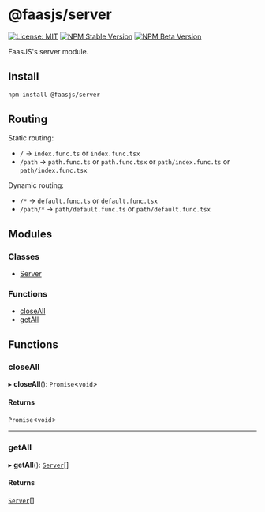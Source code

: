 # @faasjs/server

[![License: MIT](https://img.shields.io/npm/l/@faasjs/server.svg)](https://github.com/faasjs/faasjs/blob/main/packages/faasjs/server/LICENSE)
[![NPM Stable Version](https://img.shields.io/npm/v/@faasjs/server/stable.svg)](https://www.npmjs.com/package/@faasjs/server)
[![NPM Beta Version](https://img.shields.io/npm/v/@faasjs/server/beta.svg)](https://www.npmjs.com/package/@faasjs/server)

FaasJS's server module.

## Install

```sh
npm install @faasjs/server
```

## Routing

Static routing:

- `/` -> `index.func.ts` or `index.func.tsx`
- `/path` -> `path.func.ts` or `path.func.tsx` or `path/index.func.ts` or `path/index.func.tsx`

Dynamic routing:

- `/*` -> `default.func.ts` or `default.func.tsx`
- `/path/*` -> `path/default.func.ts` or `path/default.func.tsx`

## Modules

### Classes

- [Server](classes/Server.md)

### Functions

- [closeAll](#closeall)
- [getAll](#getall)

## Functions

### closeAll

▸ **closeAll**(): `Promise`\<`void`\>

#### Returns

`Promise`\<`void`\>

___

### getAll

▸ **getAll**(): [`Server`](classes/Server.md)[]

#### Returns

[`Server`](classes/Server.md)[]
